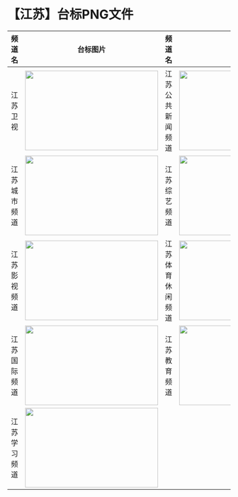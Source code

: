 # 【江苏】台标PNG文件
|频道名|台标图片|频道名|台标图片|
|:---|:---:|:---|:---:|
|江苏卫视|<img src="https://raw.githubusercontent.com/wanglindl/TVLogo/main/img/Jiangsu.png" width="300" height="180">|江苏公共新闻频道|<img src="https://raw.githubusercontent.com/wanglindl/TVLogo/main/img/Jiangsu1.png" width="300" height="180">|
|江苏城市频道|<img src="https://raw.githubusercontent.com/wanglindl/TVLogo/main/img/Jiangsu2.png" width="300" height="180">|江苏综艺频道|<img src="https://raw.githubusercontent.com/wanglindl/TVLogo/main/img/Jiangsu3.png" width="300" height="180">|
|江苏影视频道|<img src="https://raw.githubusercontent.com/wanglindl/TVLogo/main/img/Jiangsu4.png" width="300" height="180">|江苏体育休闲频道|<img src="https://raw.githubusercontent.com/wanglindl/TVLogo/main/img/Jiangsu5.png" width="300" height="180">|
|江苏国际频道|<img src="https://raw.githubusercontent.com/wanglindl/TVLogo/main/img/Jiangsu6.png" width="300" height="180">|江苏教育频道|<img src="https://raw.githubusercontent.com/wanglindl/TVLogo/main/img/Jiangsu7.png" width="300" height="180">|
|江苏学习频道|<img src="https://raw.githubusercontent.com/wanglindl/TVLogo/main/img/Jiangsu8.png" width="300" height="180">|
